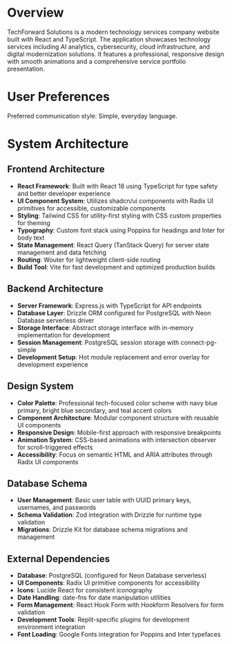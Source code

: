 # Overview

TechForward Solutions is a modern technology services company website built with React and TypeScript. The application showcases technology services including AI analytics, cybersecurity, cloud infrastructure, and digital modernization solutions. It features a professional, responsive design with smooth animations and a comprehensive service portfolio presentation.

# User Preferences

Preferred communication style: Simple, everyday language.

# System Architecture

## Frontend Architecture
- **React Framework**: Built with React 18 using TypeScript for type safety and better developer experience
- **UI Component System**: Utilizes shadcn/ui components with Radix UI primitives for accessible, customizable components
- **Styling**: Tailwind CSS for utility-first styling with CSS custom properties for theming
- **Typography**: Custom font stack using Poppins for headings and Inter for body text
- **State Management**: React Query (TanStack Query) for server state management and data fetching
- **Routing**: Wouter for lightweight client-side routing
- **Build Tool**: Vite for fast development and optimized production builds

## Backend Architecture
- **Server Framework**: Express.js with TypeScript for API endpoints
- **Database Layer**: Drizzle ORM configured for PostgreSQL with Neon Database serverless driver
- **Storage Interface**: Abstract storage interface with in-memory implementation for development
- **Session Management**: PostgreSQL session storage with connect-pg-simple
- **Development Setup**: Hot module replacement and error overlay for development experience

## Design System
- **Color Palette**: Professional tech-focused color scheme with navy blue primary, bright blue secondary, and teal accent colors
- **Component Architecture**: Modular component structure with reusable UI components
- **Responsive Design**: Mobile-first approach with responsive breakpoints
- **Animation System**: CSS-based animations with intersection observer for scroll-triggered effects
- **Accessibility**: Focus on semantic HTML and ARIA attributes through Radix UI components

## Database Schema
- **User Management**: Basic user table with UUID primary keys, usernames, and passwords
- **Schema Validation**: Zod integration with Drizzle for runtime type validation
- **Migrations**: Drizzle Kit for database schema migrations and management

## External Dependencies

- **Database**: PostgreSQL (configured for Neon Database serverless)
- **UI Components**: Radix UI primitive components for accessibility
- **Icons**: Lucide React for consistent iconography
- **Date Handling**: date-fns for date manipulation utilities
- **Form Management**: React Hook Form with Hookform Resolvers for form validation
- **Development Tools**: Replit-specific plugins for development environment integration
- **Font Loading**: Google Fonts integration for Poppins and Inter typefaces